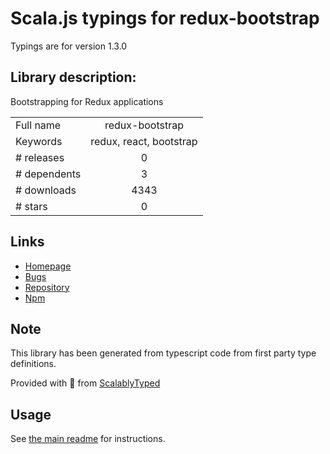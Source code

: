 
# Scala.js typings for redux-bootstrap

Typings are for version 1.3.0

## Library description:
Bootstrapping for Redux applications

|                    |                 |
| ------------------ | :-------------: |
| Full name          | redux-bootstrap |
| Keywords           | redux, react, bootstrap |
| # releases         | 0 |
| # dependents       | 3 |
| # downloads        | 4343 |
| # stars            | 0 |

## Links
- [Homepage](https://github.com/remojansen/redux-bootstrap#readme)
- [Bugs](https://github.com/remojansen/redux-bootstrap/issues)
- [Repository](https://github.com/remojansen/redux-bootstrap)
- [Npm](https://www.npmjs.com/package/redux-bootstrap)
    


## Note
This library has been generated from typescript code from first party type definitions.

Provided with :purple_heart: from [ScalablyTyped](https://github.com/oyvindberg/ScalablyTyped)

## Usage
See [the main readme](../../readme.md) for instructions.


